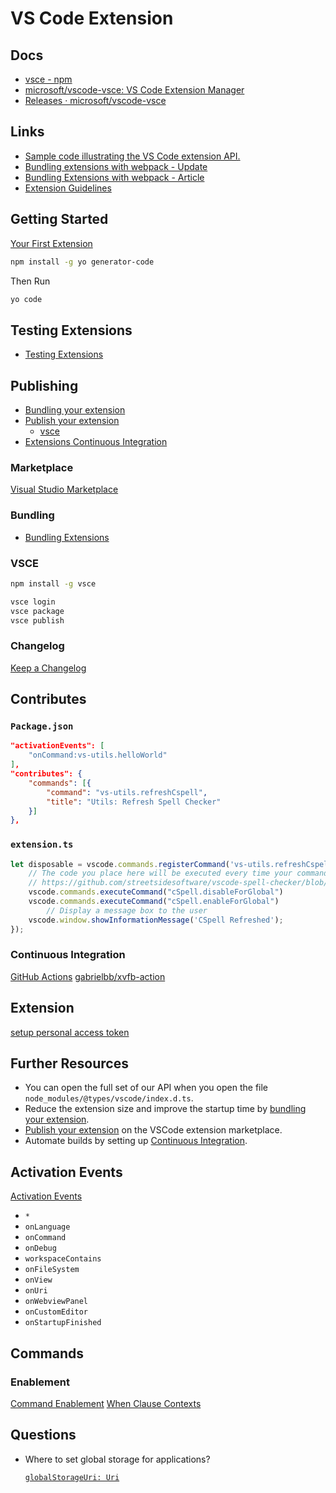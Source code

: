 # VS Code Extension

## Docs

* [vsce - npm](https://www.npmjs.com/package/vsce)
* [microsoft/vscode-vsce: VS Code Extension Manager](https://github.com/microsoft/vscode-vsce)
* [Releases · microsoft/vscode-vsce](https://github.com/microsoft/vscode-vsce/releases)

## Links

* [Sample code illustrating the VS Code extension API.](https://github.com/Microsoft/vscode-extension-samples)
* [Bundling extensions with webpack - Update](https://code.visualstudio.com/updates/v1_32#_bundling-extensions-with-webpack)
* [Bundling Extensions with webpack - Article](https://code.visualstudio.com/api/working-with-extensions/bundling-extension)
* [Extension Guidelines](https://code.visualstudio.com/api/references/extension-guidelines)

## Getting Started

[Your First Extension](https://code.visualstudio.com/api/get-started/your-first-extension)

```bash
npm install -g yo generator-code
```

Then Run

```bash
yo code
```

## Testing Extensions

* [Testing Extensions](https://code.visualstudio.com/api/working-with-extensions/testing-extension)

## Publishing

* [Bundling your extension](https://code.visualstudio.com/api/working-with-extensions/bundling-extension)
* [Publish your extension](https://code.visualstudio.com/api/working-with-extensions/publishing-extension)
  * [vsce](https://code.visualstudio.com/api/working-with-extensions/publishing-extension#vsce)
* [Extensions Continuous Integration](https://code.visualstudio.com/api/working-with-extensions/continuous-integration)


### Marketplace

[Visual Studio Marketplace](https://marketplace.visualstudio.com/publishers/KyleMit)

### Bundling

* [Bundling Extensions](https://code.visualstudio.com/api/working-with-extensions/bundling-extension)


### VSCE

```bash
npm install -g vsce
```

```bash
vsce login
vsce package
vsce publish
```

### Changelog

[Keep a Changelog](http://keepachangelog.com/)

## Contributes

### `Package.json`

```json
"activationEvents": [
    "onCommand:vs-utils.helloWorld"
],
"contributes": {
    "commands": [{
        "command": "vs-utils.refreshCspell",
        "title": "Utils: Refresh Spell Checker"
    }]
},
```

### `extension.ts`

```js
let disposable = vscode.commands.registerCommand('vs-utils.refreshCspell', function() {
    // The code you place here will be executed every time your command is executed
    // https://github.com/streetsidesoftware/vscode-spell-checker/blob/v1.9.0/packages/client/package.json#L92
    vscode.commands.executeCommand("cSpell.disableForGlobal")
    vscode.commands.executeCommand("cSpell.enableForGlobal")
        // Display a message box to the user
    vscode.window.showInformationMessage('CSpell Refreshed');
});
```


### Continuous Integration

[GitHub Actions](https://code.visualstudio.com/api/working-with-extensions/continuous-integration#github-actions)
[gabrielbb/xvfb-action](https://github.com/marketplace/actions/gabrielbb-xvfb-action)


## Extension

[setup personal access token](https://github.com/KnisterPeter/vscode-github#setup-personal-access-token)


## Further Resources

* You can open the full set of our API when you open the file `node_modules/@types/vscode/index.d.ts`.
* Reduce the extension size and improve the startup time by [bundling your extension](https://code.visualstudio.com/api/working-with-extensions/bundling-extension).
* [Publish your extension](https://code.visualstudio.com/api/working-with-extensions/publishing-extension) on the VSCode extension marketplace.
* Automate builds by setting up [Continuous Integration](https://code.visualstudio.com/api/working-with-extensions/continuous-integration).

## Activation Events

[Activation Events](https://code.visualstudio.com/api/references/activation-events)

* `*`
* `onLanguage`
* `onCommand`
* `onDebug`
* `workspaceContains`
* `onFileSystem`
* `onView`
* `onUri`
* `onWebviewPanel`
* `onCustomEditor`
* `onStartupFinished`

## Commands

### Enablement

[Command Enablement](https://code.visualstudio.com/api/extension-guides/command#enablement-of-commands)
[When Clause Contexts](https://code.visualstudio.com/docs/getstarted/keybindings#_when-clause-contexts)


## Questions

* Where to set global storage for applications?

  [`globalStorageUri: Uri`](https://code.visualstudio.com/api/references/vscode-api#ExtensionContext.globalStorageUri)


